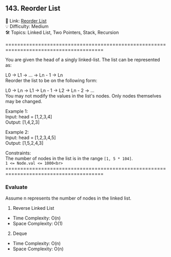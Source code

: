 ## 143. Reorder List
🔗  Link: [Reorder List](https://leetcode.com/problems/reorder-list/description/)<br>
💡 Difficulty: Medium<br>
🛠️ Topics: Linked List, Two Pointers, Stack, Recursion<br>

=======================================================================================<br>

You are given the head of a singly linked-list. The list can be represented as:<br>

L0 → L1 → … → Ln - 1 → Ln<br>
Reorder the list to be on the following form:<br>

L0 → Ln → L1 → Ln - 1 → L2 → Ln - 2 → …<br>
You may not modify the values in the list's nodes. Only nodes themselves may be changed.<br>

Example 1:<br>
Input: head = [1,2,3,4]<br>
Output: [1,4,2,3]<br>

Example 2:<br>
Input: head = [1,2,3,4,5]<br>
Output: [1,5,2,4,3]<br>
 

Constraints:<br>
The number of nodes in the list is in the range `[1, 5 * 104]`.<br>
`1 <= Node.val <= 1000<br>`
=======================================================================================<br>
### Evaluate
Assume n represents the number of nodes in the linked list.<br>
1. Reverse Linked List<br>
- Time Complexity: O(n)<br>
- Space Complexity: O(1)<br>

2. Deque<br>
- Time Complexity: O(n)<br>
- Space Complexity: O(n)<br>
